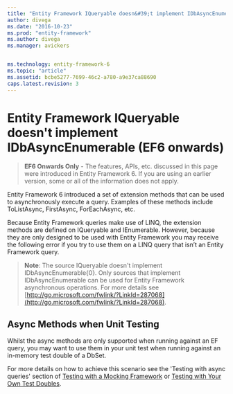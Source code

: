 ```yaml
---
title: "Entity Framework IQueryable doesn&#39;t implement IDbAsyncEnumerable (EF6 onwards) - EF6"
author: divega
ms.date: "2016-10-23"
ms.prod: "entity-framework"
ms.author: divega
ms.manager: avickers


ms.technology: entity-framework-6
ms.topic: "article"
ms.assetid: bcbe5277-7699-46c2-a780-a9e37ca88690
caps.latest.revision: 3
---
```

# Entity Framework IQueryable doesn&#39;t implement IDbAsyncEnumerable (EF6 onwards)
> **EF6 Onwards Only** - The features, APIs, etc. discussed in this page were introduced in Entity Framework 6. If you are using an earlier version, some or all of the information does not apply.  
  
Entity Framework 6 introduced a set of extension methods that can be used to asynchronously execute a query. Examples of these methods include ToListAsync, FirstAsync, ForEachAsync, etc.  
  
Because Entity Framework queries make use of LINQ, the extension methods are defined on IQueryable and IEnumerable. However, because they are only designed to be used with Entity Framework you may receive the following error if you try to use them on a LINQ query that isn’t an Entity Framework query.  
  
> **Note**: The source IQueryable doesn't implement IDbAsyncEnumerable{0}. Only sources that implement IDbAsyncEnumerable can be used for Entity Framework asynchronous operations. For more details see [http://go.microsoft.com/fwlink/?LinkId=287068](http://go.microsoft.com/fwlink/?LinkId=287068).  
  
## Async Methods when Unit Testing  
  
Whilst the async methods are only supported when running against an EF query, you may want to use them in your unit test when running against an in-memory test double of a DbSet.  
  
For more details on how to achieve this scenario see the 'Testing with async queries' section of [Testing with a Mocking Framework](../ef6/entity-framework-testing-with-a-mocking-framework-ef6-onwards.md) or [Testing with Your Own Test Doubles](../ef6/entity-framework-testing-with-your-own-test-doubles-ef6-onwards.md).  
  